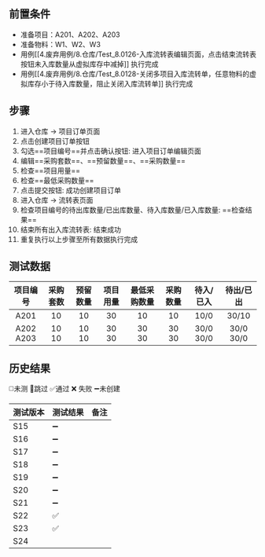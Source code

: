 
## 前置条件

- 准备项目：A201、A202、A203
- 准备物料：W1、W2、W3
- 用例[[4.废弃用例/8.仓库/Test_8.0126-入库流转表编辑页面，点击结束流转表按钮未入库数量从虚拟库存中减掉]] 执行完成
- 用例[[4.废弃用例/8.仓库/Test_8.0128-关闭多项目入库流转单，任意物料的虚拟库存小于待入库数量，阻止关闭入库流转单]] 执行完成

## 步骤

1. 进入仓库 -> 项目订单页面
2. 点击创建项目订单按钮
3. 勾选==项目编号==并点击确认按钮: 进入项目订单编辑页面
4. 编辑==采购套数==、==预留数量==、==采购数量== 
5. 检查==项目用量== 
6. 检查==最低采购数量== 
7. 点击提交按钮: 成功创建项目订单
8. 进入仓库 -> 流转表页面
9. 检查项目编号的待出库数量/已出库数量、待入库数量/已入库数量: ==检查结果== 
10. 结束所有出入库流转表: 结束成功
11. 重复执行以上步骤至所有数据执行完成

## 测试数据

| 项目编号 | 采购套数 | 预留数量 | 项目用量 | 最低采购数量 | 采购数量 | 待入/已入 | 待出/已出 |
| :--: | :--: | :--: | :--: | :--: | :--: | :--: | :--: |
| A201 | 10 | 10 | 30 | 10 | 10 | 10/0 | 30/10 |
| A202<br>A203 | 10<br>10 | 10<br>10 | 30<br>30 | 30<br>30 | 30<br>30 | 30/0<br>30/0 | 30/0<br>30/0 |
## 历史结果
 ◻️未测    🚫跳过     ✅通过    ❌ 失败    ➖未创建
  
| 测试版本 | 测试结果 | 备注  |
| ---- | ---- | --- |
| S15  | ➖    |     |
| S16  | ➖    |     |
| S17  | ➖    |     |
| S18  | ➖    |     |
| S19  | ➖    |     |
| S20  | ➖    |     |
| S21  | ➖    |     |
| S22  | ✅    |     |
| S23  | ✅    |     |
| S24  |      |     |
